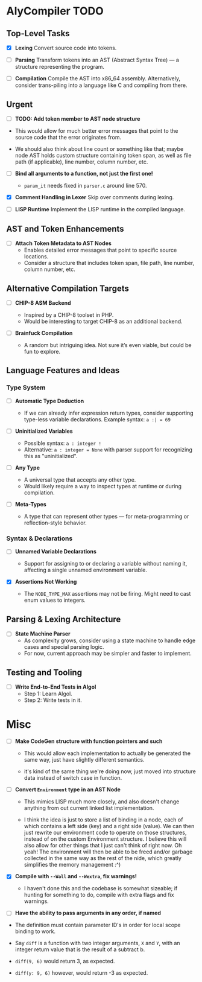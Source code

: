 # AlyCompiler TODO

## Top-Level Tasks

- [x] **Lexing**
  Convert source code into tokens.

- [ ] **Parsing**
  Transform tokens into an AST (Abstract Syntax Tree) — a structure representing the program.

- [ ] **Compilation**
  Compile the AST into x86_64 assembly.
  Alternatively, consider trans-piling into a language like C and compiling from there.

## Urgent

- [ ] **TODO: Add token member to AST node structure**
 - This would allow for much better error messages that point to the source code that the error originates from.

 - We should also think about line count or something like that; maybe node AST holds custom structure containing token span, as well as file path (if applicable), line number, column number, etc.

- [ ] **Bind all arguments to a function, not just the first one!**
  - `param_it` needs fixed in `parser.c` around line 570.

- [x] **Comment Handling in Lexer**
  Skip over comments during lexing.

- [ ] **LISP Runtime**
  Implement the LISP runtime in the compiled language.

## AST and Token Enhancements

- [ ] **Attach Token Metadata to AST Nodes**
  - Enables detailed error messages that point to specific source locations.
  - Consider a structure that includes token span, file path, line number, column number, etc.

## Alternative Compilation Targets

- [ ] **CHIP-8 ASM Backend**
  - Inspired by a CHIP-8 toolset in PHP.
  - Would be interesting to target CHIP-8 as an additional backend.

- [ ] **Brainfuck Compilation**
  - A random but intriguing idea. Not sure it’s even viable, but could be fun to explore.

## Language Features and Ideas

### Type System

- [ ] **Automatic Type Deduction**
  - If we can already infer expression return types, consider supporting type-less variable declarations.
    Example syntax: `a :| = 69`

- [ ] **Uninitialized Variables**
  - Possible syntax: `a : integer !`
  - Alternative: `a : integer = None` with parser support for recognizing this as "uninitialized".

- [ ] **Any Type**
  - A universal type that accepts any other type.
  - Would likely require a way to inspect types at runtime or during compilation.

- [ ] **Meta-Types**
  - A type that can represent other types — for meta-programming or reflection-style behavior.

### Syntax & Declarations

- [ ] **Unnamed Variable Declarations**
  - Support for assigning to or declaring a variable without naming it, affecting a single unnamed environment variable.

- [x] **Assertions Not Working**
  - The `NODE_TYPE_MAX` assertions may not be firing. Might need to cast enum values to integers.

## Parsing & Lexing Architecture

- [ ] **State Machine Parser**
  - As complexity grows, consider using a state machine to handle edge cases and special parsing logic.
  - For now, current approach may be simpler and faster to implement.

## Testing and Tooling

- [ ] **Write End-to-End Tests in Algol**
  - Step 1: Learn Algol.
  - Step 2: Write tests in it.

# Misc

- [ ] **Make CodeGen structure with function pointers and such**
  - This would allow each implementation to actually be generated the same way, just have slightly different semantics.

  - it's kind of the same thing we're doing now, just moved into structure data instead of switch case in function.

-  [ ] **Convert `Environment` type in an AST Node**
  - This mimics LISP much more closely, and also doesn't change anything from out current linked list implementation.

  - I think the idea is just to store a list of binding in a node, each of which contains a left side (key) and a right side (value). We can then just rewrite our environment code to operate on those structures, instead of on the custom Environment structure. I believe this will also allow for other things that I just can't think of right now. Oh yeah! The environment will then be able to be freed and/or garbage collected in the same way as the rest of the nide, which greatly simplifies the memory management :^)

- [x] **Compile with `--Wall` and `--Wextra`, fix warnings!**
  - I haven't done this and the codebase is somewhat sizeable; if hunting for something to do, compile with extra flags and fix warnings.

- [ ] **Have the ability to pass arguments in any order, if named**
 - The definition must contain parameter ID's in order for local scope binding to work.

 - Say `diff` is a function with two integer arguments, `X` and `Y`, with an integer return value that is the result of a subtract b.

- `diff(9, 6)` would return 3, as expected.
- `diff(y: 9, 6)` however, would return -3 as expected.